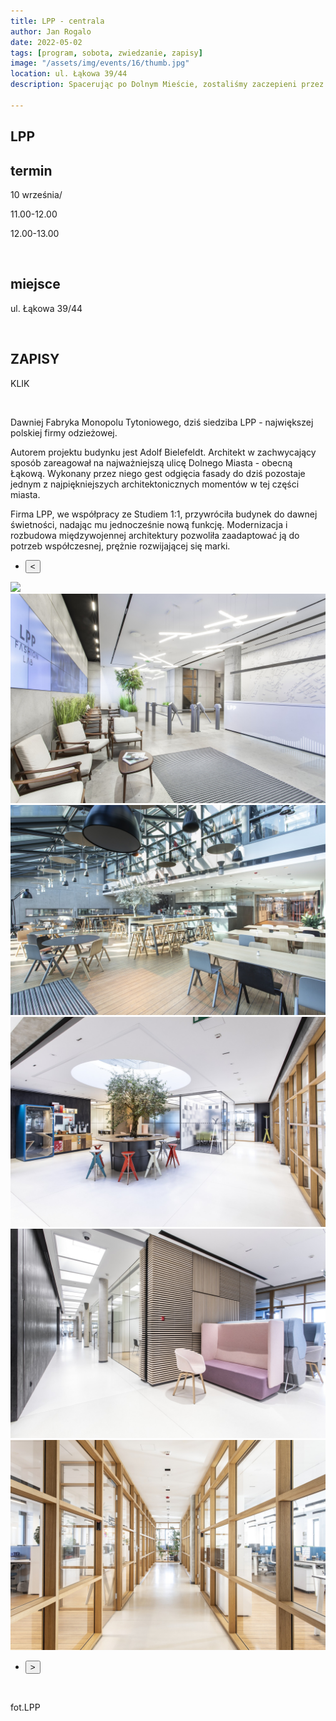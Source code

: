 ```yaml
---
title: LPP - centrala
author: Jan Rogalo
date: 2022-05-02
tags: [program, sobota, zwiedzanie, zapisy]
image: "/assets/img/events/16/thumb.jpg"
location: ul. Łąkowa 39/44
description: Spacerując po Dolnym Mieście, zostaliśmy zaczepieni przez nieznajomą osobę, która zaoferowała nam pomoc i zaprosiła do wnętrza lokalu, w którym pracuje. Tą osobą okazała się Danuta Płuzińska, a miejscem Inkubator Sąsiedzkiej Energii. I tak oto znaleźliśmy się w miejscu przepełnionym otwartością, życzliwością i energią!

---
```

<section class="section-services">
    <div class="services">

<h1 class="event-h1">LPP</h1>
<h2 class="event-h2">termin</h2>
<p>10 września/<p>
<p class="tab">11.00-12.00</p>
<p class="tab">12.00-13.00</p>
<br>
<h2 class="event-h2">miejsce</h2>
<p>ul. Łąkowa 39/44</p>
<br>
<h2 class="event-h2">ZAPISY</h2>
<p>KLIK</p>
<br>
<p>Dawniej Fabryka Monopolu Tytoniowego, dziś siedziba LPP - największej polskiej firmy odzieżowej.</p>
<p>Autorem projektu budynku jest Adolf Bielefeldt. Architekt w zachwycający sposób zareagował na najważniejszą ulicę Dolnego Miasta - obecną Łąkową. Wykonany przez niego gest odgięcia fasady do dziś pozostaje jednym z najpiękniejszych architektonicznych momentów w tej części miasta.</p>
<p>Firma LPP, we współpracy ze Studiem 1:1, przywróciła budynek do dawnej świetności, nadając mu jednocześnie nową funkcję. Modernizacja i rozbudowa międzywojennej architektury pozwoliła zaadaptować ją do potrzeb współczesnej, prężnie rozwijającej się marki.</p>
<div class="slider-container">
  <nav class="slider-nav">
    <ul>
      <li>
        <button class="previous">
          <span><</span>
        </button>
      </li>
</ul>
</nav>
  <div class="slider">
   <a href="/assets/img/events/16/1.jpg"><img class="active" src="/assets/img/events/16/1.jpg"></a> 
  <a href="/assets/img/events/16/203_LPP_LAKOWA_L_s.jpg"><img src="/assets/img/events/16/203_LPP_LAKOWA_L_s.jpg"></a> 
   <a href="/assets/img/events/16/207_LPP_LAKOWA_L_s.jpg"><img src="/assets/img/events/16/207_LPP_LAKOWA_L_s.jpg"></a> 
   <a href="/assets/img/events/16/212_LPP_LAKOWA_L_s.jpg"><img src="/assets/img/events/16/212_LPP_LAKOWA_L_s.jpg"></a> 
   <a href="/assets/img/events/16/214_LPP_LAKOWA_L_s.jpg"><img src="/assets/img/events/16/214_LPP_LAKOWA_L_s.jpg"></a> 
   <a href="/assets/img/events/16/220_LPP_LAKOWA_L_s.jpg"> <img src="/assets/img/events/16/220_LPP_LAKOWA_L_s.jpg"></a> 
  </div>
<nav class="slider-nav">
    <ul>
      <li>
        <button class="next">
          <span>></span>
        </button>
      </li>
    </ul>
  </nav>
</div>
<br>
<p>fot.LPP</p>
</section>
    <script src="/assets/scripts/slider.js"></script>


